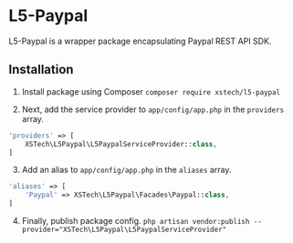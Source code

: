 # L5-Paypal

L5-Paypal is a wrapper package encapsulating Paypal REST API SDK.

## Installation

1. Install package using Composer `composer require xstech/l5-paypal`

2. Next, add the service provider to `app/config/app.php` in the `providers` array.

```php
'providers' => [
    XSTech\L5Paypal\L5PaypalServiceProvider::class,
]
```

3. Add an alias to `app/config/app.php` in the `aliases` array.

```php
'aliases' => [
    'Paypal' => XSTech\L5Paypal\Facades\Paypal::class,
]
```

4. Finally, publish package config.
`php artisan vendor:publish --provider="XSTech\L5Paypal\L5PaypalServiceProvider"`
